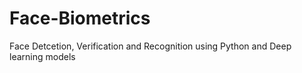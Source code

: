 # Face-Biometrics
Face Detcetion, Verification and Recognition using Python and Deep learning models 
